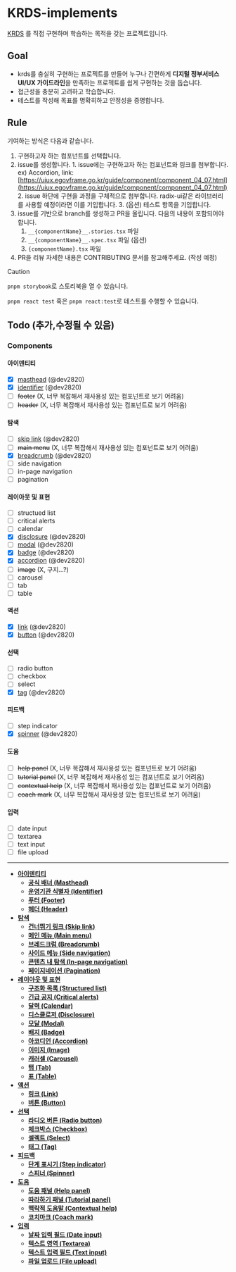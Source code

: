 # KRDS-implements

[KRDS](https://uiux.egovframe.go.kr/guide/index.html) 를 직접 구현하며 학습하는 목적을 갖는 프로젝트입니다.

## Goal

- krds를 충실히 구현하는 프로젝트를 만들어 누구나 간편하게 **디지털 정부서비스  
  UI/UX 가이드라인**을 만족하는 프로젝트를 쉽게 구현하는 것을 돕습니다.
- 접근성을 충분히 고려하고 학습합니다.
- 테스트를 작성해 목표를 명확히하고 안정성을 증명합니다.

## Rule

기여하는 방식은 다음과 같습니다.

1. 구현하고자 하는 컴포넌트를 선택합니다.
2. issue를 생성합니다. 1. issue에는 구현하고자 하는 컴포넌트와 링크를 첨부합니다.
   ex) Accordion, link:[https://uiux.egovframe.go.kr/guide/component/component_04_07.html](https://uiux.egovframe.go.kr/guide/component/component_04_07.html) 2. issue 하단에 구현을 과정을 구체적으로 첨부합니다. radix-ui같은 라이브러리를 사용할 예정이라면 이를 기입합니다. 3. (옵션) 테스트 항목을 기입합니다.
3. issue를 기반으로 branch를 생성하고 PR을 올립니다. 다음의 내용이 포함되어야합니다.
   1. `__{componentName}__.stories.tsx` 파일
   2. `__{componentName}__.spec.tsx` 파일 (옵션)
   3. `{componentName}.tsx` 파일
4. PR을 리뷰
   자세한 내용은 CONTRIBUTING 문서를 참고해주세요. (작성 예정)

> [!CAUTION] 
> `pnpm storybook`로 스토리북을 열 수 있습니다.
>
> `pnpm react test` 혹은 `pnpm react:test`로 테스트를 수행할 수 있습니다.

## Todo (추가,수정될 수 있음)

### Components

#### 아이덴티티

- [x] [masthead](https://uiux.egovframe.go.kr/guide/component/component_02_01.html) (@dev2820)
- [x] [identifier](https://uiux.egovframe.go.kr/guide/component/component_02_04.html) (@dev2820)
- [ ] ~~footer~~ (X, 너무 복잡해서 재사용성 있는 컴포넌트로 보기 어려움)
- [ ] ~~header~~ (X, 너무 복잡해서 재사용성 있는 컴포넌트로 보기 어려움)

#### 탐색

- [ ] [skip link](https://uiux.egovframe.go.kr/guide/component/component_03_01.html) (@dev2820)
- [ ] ~~main menu~~ (X, 너무 복잡해서 재사용성 있는 컴포넌트로 보기 어려움)
- [x] [breadcrumb](https://uiux.egovframe.go.kr/guide/component/component_03_03.html) (@dev2820)
- [ ] side navigation
- [ ] in-page navigation
- [ ] pagination

#### 레이아웃 및 표현

- [ ] structued list
- [ ] critical alerts
- [ ] calendar
- [x] [disclosure](https://uiux.egovframe.go.kr/guide/component/component_04_04.html) (@dev2820)
- [ ] [modal](https://uiux.egovframe.go.kr/guide/component/component_04_05.html) (@dev2820)
- [x] [badge](https://uiux.egovframe.go.kr/guide/component/component_04_06.html) (@dev2820)
- [x] [accordion](https://uiux.egovframe.go.kr/guide/component/component_04_07.html) (@dev2820)
- [ ] ~~image~~ (X, 구지...?)
- [ ] carousel
- [ ] tab
- [ ] table

#### 액션

- [x] [link](https://uiux.egovframe.go.kr/guide/component/component_05_01.html) (@dev2820)
- [x] [button](https://uiux.egovframe.go.kr/guide/component/component_05_02.html) (@dev2820)

#### 선택

- [ ] radio button
- [ ] checkbox
- [ ] select
- [x] [tag](https://uiux.egovframe.go.kr/guide/component/component_06_04.html) (@dev2820)

#### 피드백

- [ ] step indicator
- [x] [spinner](https://uiux.egovframe.go.kr/guide/component/component_07_02.html) (@dev2820)

#### 도움

- [ ] ~~help panel~~ (X, 너무 복잡해서 재사용성 있는 컴포넌트로 보기 어려움)
- [ ] ~~tutorial panel~~ (X, 너무 복잡해서 재사용성 있는 컴포넌트로 보기 어려움)
- [ ] ~~contextual help~~ (X, 너무 복잡해서 재사용성 있는 컴포넌트로 보기 어려움)
- [ ] ~~coach mark~~ (X, 너무 복잡해서 재사용성 있는 컴포넌트로 보기 어려움)

#### 입력

- [ ] date input
- [ ] textarea
- [ ] text input
- [ ] file upload

---

- [**아이덴티티**](https://uiux.egovframe.go.kr/guide/component/component_02_01.html)
  - [**공식 배너 (Masthead)**](https://uiux.egovframe.go.kr/guide/component/component_02_01.html)
  - [**운영기관 식별자 (Identifier)**](https://uiux.egovframe.go.kr/guide/component/component_02_04.html)
  - [**푸터 (Footer)**](https://uiux.egovframe.go.kr/guide/component/component_02_03.html)
  - [**헤더 (Header)**](https://uiux.egovframe.go.kr/guide/component/component_02_02.html)
- [**탐색**](https://uiux.egovframe.go.kr/guide/component/component_03_01.html)
  - [**건너뛰기 링크 (Skip link)**](https://uiux.egovframe.go.kr/guide/component/component_03_01.html)
  - [**메인 메뉴 (Main menu)**](https://uiux.egovframe.go.kr/guide/component/component_03_02.html)
  - [**브레드크럼 (Breadcrumb)**](https://uiux.egovframe.go.kr/guide/component/component_03_03.html)
  - [**사이드 메뉴 (Side navigation)**](https://uiux.egovframe.go.kr/guide/component/component_03_04.html)
  - [**콘텐츠 내 탐색 (In-page navigation)**](https://uiux.egovframe.go.kr/guide/component/component_03_05.html)
  - [**페이지네이션 (Pagination)**](https://uiux.egovframe.go.kr/guide/component/component_03_06.html)
- [**레이아웃 및 표현**](https://uiux.egovframe.go.kr/guide/component/component_04_01.html)
  - [**구조화 목록 (Structured list)**](https://uiux.egovframe.go.kr/guide/component/component_04_01.html)
  - [**긴급 공지 (Critical alerts)**](https://uiux.egovframe.go.kr/guide/component/component_04_02.html)
  - [**달력 (Calendar)**](https://uiux.egovframe.go.kr/guide/component/component_04_03.html)
  - [**디스클로저 (Disclosure)**](https://uiux.egovframe.go.kr/guide/component/component_04_04.html)
  - [**모달 (Modal)**](https://uiux.egovframe.go.kr/guide/component/component_04_05.html)
  - [**배지 (Badge)**](https://uiux.egovframe.go.kr/guide/component/component_04_06.html)
  - [**아코디언 (Accordion)**](https://uiux.egovframe.go.kr/guide/component/component_04_07.html)
  - [**이미지 (Image)**](https://uiux.egovframe.go.kr/guide/component/component_04_08.html)
  - [**캐러셀 (Carousel)**](https://uiux.egovframe.go.kr/guide/component/component_04_09.html)
  - [**탭 (Tab)**](https://uiux.egovframe.go.kr/guide/component/component_04_10.html)
  - [**표 (Table)**](https://uiux.egovframe.go.kr/guide/component/component_04_11.html)
- [**액션**](https://uiux.egovframe.go.kr/guide/component/component_05_01.html)
  - [**링크 (Link)**](https://uiux.egovframe.go.kr/guide/component/component_05_01.html)
  - [**버튼 (Button)**](https://uiux.egovframe.go.kr/guide/component/component_05_02.html)
- [**선택**](https://uiux.egovframe.go.kr/guide/component/component_06_01.html)
  - [**라디오 버튼 (Radio button)**](https://uiux.egovframe.go.kr/guide/component/component_06_01.html)
  - [**체크박스 (Checkbox)**](https://uiux.egovframe.go.kr/guide/component/component_06_02.html)
  - [**셀렉트 (Select)**](https://uiux.egovframe.go.kr/guide/component/component_06_03.html)
  - [**태그 (Tag)**](https://uiux.egovframe.go.kr/guide/component/component_06_04.html)
- [**피드백**](https://uiux.egovframe.go.kr/guide/component/component_07_01.html)
  - [**단계 표시기 (Step indicator)**](https://uiux.egovframe.go.kr/guide/component/component_07_01.html)
  - [**스피너 (Spinner)**](https://uiux.egovframe.go.kr/guide/component/component_07_02.html)
- [**도움**](https://uiux.egovframe.go.kr/guide/component/component_08_01.html)
  - [**도움 패널 (Help panel)**](https://uiux.egovframe.go.kr/guide/component/component_08_01.html)
  - [**따라하기 패널 (Tutorial panel)**](https://uiux.egovframe.go.kr/guide/component/component_08_03.html)
  - [**맥락적 도움말 (Contextual help)**](https://uiux.egovframe.go.kr/guide/component/component_08_02.html)
  - [**코치마크 (Coach mark)**](https://uiux.egovframe.go.kr/guide/component/component_08_04.html)
- [**입력**](https://uiux.egovframe.go.kr/guide/component/component_09_01.html)
  - [**날짜 입력 필드 (Date input)**](https://uiux.egovframe.go.kr/guide/component/component_09_01.html)
  - [**텍스트 영역 (Textarea)**](https://uiux.egovframe.go.kr/guide/component/component_09_02.html)
  - [**텍스트 입력 필드 (Text input)**](https://uiux.egovframe.go.kr/guide/component/component_09_03.html)
  - [**파일 업로드 (File upload)**](https://uiux.egovframe.go.kr/guide/component/component_09_04.html)
